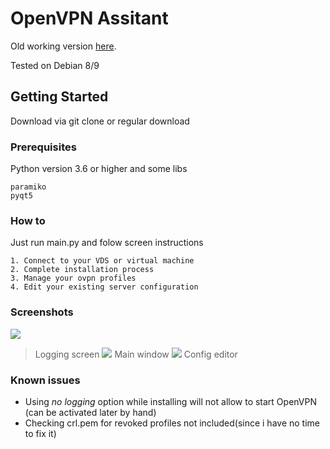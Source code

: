 # OpenVPN Assitant

Old working version [here](https://github.com/INZAME/openvpn-assistant/releases).

Tested on Debian 8/9

## Getting Started

Download via git clone or regular download

### Prerequisites

Python version 3.6 or higher and some libs

```
paramiko
pyqt5
```

### How to

Just run main.py and folow screen instructions

```
1. Connect to your VDS or virtual machine
2. Complete installation process
3. Manage your ovpn profiles
4. Edit your existing server configuration
```

### Screenshots
![](https://sun2-4.userapi.com/BwdtUVvHLp8plcqKYf8yC5u08hd2qpgwELLxYg/aLirlX5xZyA.jpg)
>Logging screen
![](https://sun2-4.userapi.com/NT4H6PtYQT7rcvwOQRRY0QDVIiX2WeFwsqSqvQ/RnjhhJRRkM8.jpg)
>Main window
![](https://sun2-4.userapi.com/_eXnQH5FUnfje9v0BOnuelgSj8Ae7FjnRQnSCw/HarKBfTSH8I.jpg)
>Config editor


### Known issues

* Using *no logging* option while installing will not allow to start OpenVPN (can be activated later by hand)
* Checking crl.pem for revoked profiles not included(since i have no time to fix it)
